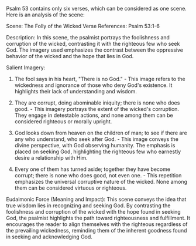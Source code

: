 Psalm 53 contains only six verses, which can be considered as one scene. Here is an analysis of the scene:

Scene: The Folly of the Wicked
Verse References: Psalm 53:1-6

Description:
In this scene, the psalmist portrays the foolishness and corruption of the wicked, contrasting it with the righteous few who seek God. The imagery used emphasizes the contrast between the oppressive behavior of the wicked and the hope that lies in God.

Salient Imagery:
1. The fool says in his heart, "There is no God." - This image refers to the wickedness and ignorance of those who deny God's existence. It highlights their lack of understanding and wisdom.

2. They are corrupt, doing abominable iniquity; there is none who does good. - This imagery portrays the extent of the wicked's corruption. They engage in detestable actions, and none among them can be considered righteous or morally upright.

3. God looks down from heaven on the children of man; to see if there are any who understand, who seek after God. - This image conveys the divine perspective, with God observing humanity. The emphasis is placed on seeking God, highlighting the righteous few who earnestly desire a relationship with Him.

4. Every one of them has turned aside; together they have become corrupt; there is none who does good, not even one. - This repetition emphasizes the universal corruptive nature of the wicked. None among them can be considered virtuous or righteous.

Eudaimonic Force (Meaning and Impact):
This scene conveys the idea that true wisdom lies in recognizing and seeking God. By contrasting the foolishness and corruption of the wicked with the hope found in seeking God, the psalmist highlights the path toward righteousness and fulfillment. It encourages the reader to align themselves with the righteous regardless of the prevailing wickedness, reminding them of the inherent goodness found in seeking and acknowledging God.